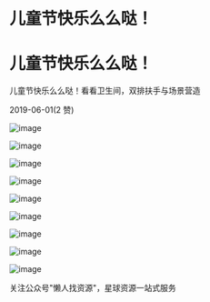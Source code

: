 # 儿童节快乐么么哒！

# 儿童节快乐么么哒！

儿童节快乐么么哒！看看卫生间，双排扶手与场景营造

2019-06-01(2 赞)

![image](img/Image_053.png)

![image](img/Image_054.png)

![image](img/Image_055.png)

![image](img/Image_056.png)

![image](img/Image_057.png)

![image](img/Image_058.png)

![image](img/Image_059.png)

![image](img/Image_060.png)

![image](img/Image_061.png)

关注公众号"懒人找资源"，星球资源一站式服务